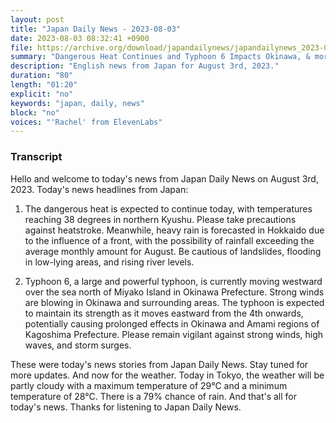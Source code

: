 ```yaml
---
layout: post
title: "Japan Daily News - 2023-08-03"
date: 2023-08-03 08:32:41 +0900
file: https://archive.org/download/japandailynews/japandailynews_2023-08-03.mp3
summary: "Dangerous Heat Continues and Typhoon 6 Impacts Okinawa, & more…"
description: "English news from Japan for August 3rd, 2023."
duration: "80"
length: "01:20"
explicit: "no"
keywords: "japan, daily, news"
block: "no"
voices: "'Rachel' from ElevenLabs"
---
```


### Transcript

Hello and welcome to today's news from Japan Daily News on August 3rd, 2023. Today's news headlines from Japan:

1. The dangerous heat is expected to continue today, with temperatures reaching 38 degrees in northern Kyushu. Please take precautions against heatstroke. Meanwhile, heavy rain is forecasted in Hokkaido due to the influence of a front, with the possibility of rainfall exceeding the average monthly amount for August. Be cautious of landslides, flooding in low-lying areas, and rising river levels.

2. Typhoon 6, a large and powerful typhoon, is currently moving westward over the sea north of Miyako Island in Okinawa Prefecture. Strong winds are blowing in Okinawa and surrounding areas. The typhoon is expected to maintain its strength as it moves eastward from the 4th onwards, potentially causing prolonged effects in Okinawa and Amami regions of Kagoshima Prefecture. Please remain vigilant against strong winds, high waves, and storm surges.

These were today's news stories from Japan Daily News. Stay tuned for more updates. And now for the weather. Today in Tokyo, the weather will be partly cloudy with a maximum temperature of 29°C and a minimum temperature of 28°C. There is a 79% chance of rain.  And that's all for today's news. Thanks for listening to Japan Daily News.
